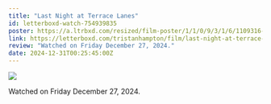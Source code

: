 ```yaml
---
title: "Last Night at Terrace Lanes"
id: letterboxd-watch-754939835
poster: https://a.ltrbxd.com/resized/film-poster/1/1/0/9/3/1/6/1109316-last-night-at-terrace-lanes-0-600-0-900-crop.jpg?v=d97b9f046a
link: https://letterboxd.com/tristanhampton/film/last-night-at-terrace-lanes/
review: "Watched on Friday December 27, 2024."
date: 2024-12-31T00:25:45:00Z
---
```

 <p><img src="https://a.ltrbxd.com/resized/film-poster/1/1/0/9/3/1/6/1109316-last-night-at-terrace-lanes-0-600-0-900-crop.jpg?v=d97b9f046a"/></p> <p>Watched on Friday December 27, 2024.</p>